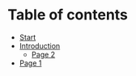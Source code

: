 # Table of contents

* [Start](README.md)
* [Introduction](introduction/README.md)
  * [Page 2](introduction/page-2.md)
* [Page 1](page-1.md)
